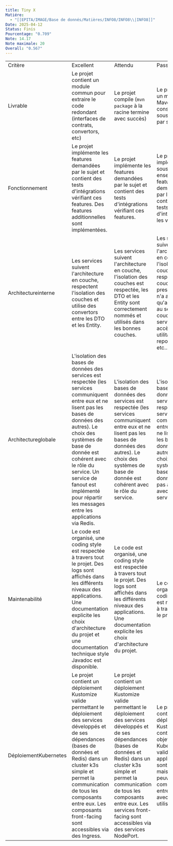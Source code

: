 ```yaml
---
title: Tiny X
Matiére:
  - "[[EPITA/IMAGE/Base de donnés/Matières/INFO8/INFO8\\|INFO8]]"
Date: 2025-04-12
Status: Finis
Pourcentage: "0.709"
Note: 14.17
Note maximale: 20
Overall: "0.567"
---
```

|   |   |   |   |   |
|---|---|---|---|---|
|Critère|Excellent|Attendu|Passable|Insuffisant|
|Livrable|Le projet contient un module commun pour extraire le code redondant (interfaces de contrats, convertors, etc)|Le projet compile (`mvn package` à la racine termine avec succès)|Le projet est un module Maven constitué de sousmodules par service.|Le projet est divisé en services dans des sousdossiers.|
|Fonctionnement|Le projet implémente les features demandées par le sujet et contient des tests d'intégrations vérifiant ces features. Des features additionnelles sont implémentées.|Le projet implémente les features demandées par le sujet et contient des tests d'intégrations vérifiant ces features.|Le projet implémente un sous ensemble des features demandées par le sujet et contient des tests d'intégrations les vérifiant.|Peu de features sont implémentées et/ou ne respectent pas les spécifications du sujet. Absence de tests d'intégration|
|Architectureinterne|Les services suivent l'architecture en couche, respectent l'isolation des couches et utilise des convertors entre les DTO et les Entity.|Les services suivent l'architecture en couche, l'isolation des couches est respectée, les DTO et les Entity sont correctement nommés et utilisés dans les bonnes couches.|Les services suivent l'architecture en couche et l'isolation des couches est respectée (la couche presentation n'a accès qu'aux DTO et au service, la couche service a accès aux utilitaires et au repository, etc...)|Les différents services du projet ne suivent pas l'architecture en couche ou ne respecte pas l'isolation entre les couches.|
|Architectureglobale|L'isolation des bases de données des services est respectée (les services communiquent entre eux et ne lisent pas les bases de données des autres). Le choix des systèmes de base de donnée est cohérent avec le rôle du service. Un service de fanout est implémenté pour répartir les messages entre les applications via Redis.|L'isolation des bases de données des services est respectée (les services communiquent entre eux et ne lisent pas les bases de données des autres). Le choix des systèmes de base de donnée est cohérent avec le rôle du service.|L'isolation des base de données des services est respectée (les services communiquent entre eux et ne lisent pas les bases de données des autres). Le choix des systèmes de base de donnée n'est pas approprié avec le rôle du service.|La communication entre les services est insuffisante ou inexistante, l'isolation des bases de donnée des services n'est pas respectée.|
|Maintenabilité|Le code est organisé, une coding style est respectée à travers tout le projet. Des logs sont affichés dans les différents niveaux des applications. Une documentation explicite les choix d'architecture du projet et une documentation technique style Javadoc est disponible.|Le code est organisé, une coding style est respectée à travers tout le projet. Des logs sont affichés dans les différents niveaux des applications. Une documentation explicite les choix d'architecture du projet.|Le code est organisé, une coding style est respectée à travers tout le projet.||
|DéploiementKubernetes|Le projet contient un déploiement Kustomize valide permettant le déploiement des services développés et de ses dépendances (bases de données et Redis) dans un cluster k3s simple et permet la communication de tous les composants entre eux. Les composants front-facing sont accessibles via des Ingress.|Le projet contient un déploiement Kustomize valide permettant le déploiement des services développés et de ses dépendances (bases de données et Redis) dans un cluster k3s simple et permet la communication de tous les composants entre eux. Les services front-facing sont accessibles via des services NodePort.|Le projet contient un déploiement Kustomize contenant des objets d'API Kubernetes valides. Les applications sont lancées mais ne peuvent pas communiquer entre elles ou avec les utilisateurs.|Le projet contient un déploiement Kustomize valide (qui peut être compilé à l'aide de la CLI Kustomize). Le projet n'est pas déployé ou des composants sont manquants.|